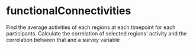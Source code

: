 # functionalConnectivities
Find the average activities of each regions at each timepoint for each participants. Calculate the correlation of selected regions' activity and the correlation between that and a survey variable
